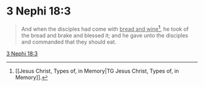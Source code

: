 # 3 Nephi 18:3

> And when the disciples had come with <u>bread and wine</u>[^a], he took of the bread and brake and blessed it; and he gave unto the disciples and commanded that they should eat.

[3 Nephi 18:3](https://www.churchofjesuschrist.org/study/scriptures/bofm/3-ne/18?lang=eng&id=p3#p3)


[^a]: [[Jesus Christ, Types of, in Memory|TG Jesus Christ, Types of, in Memory]].  
